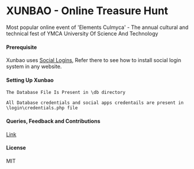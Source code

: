 # XUNBAO - Online Treasure Hunt
Most popular online event of 'Elements Culmyca' - The annual cultural and technical fest of YMCA University Of Science And Technology 

#### Prerequisite

Xunbao uses [Social Logins](https://github.com/vipinkhushu/Sign-In-Via-Facebook-Google-Twitter), Refer there to see how to install social login system in any website.

#### Setting Up Xunbao

```
The Database File Is Present in \db directory

All Database credentials and social apps credentails are present in \login\credentials.php file

```

#### Queries, Feedback and Contributions

[Link](https://github.com/vipinkhushu/Xunbao/issues)

#### License
MIT

